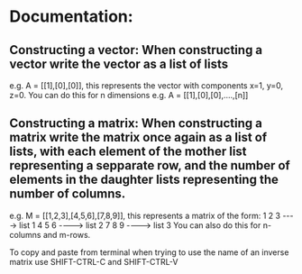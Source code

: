# Documentation:

## Constructing a vector: When constructing a vector write the vector as a list of lists
e.g. A = [[1],[0],[0]], this represents the vector with components x=1, y=0, z=0. You can do this for n dimensions
e.g. A = [[1],[0],[0],....,[n]]

## Constructing a matrix: When constructing a matrix write the matrix once again as a list of lists, with each element of the mother list representing a sepparate row, and the number of elements in the daughter lists representing the number of columns. 
e.g. M = [[1,2,3],[4,5,6],[7,8,9]], this represents a matrix of the form:  1 2 3 ----> list 1 
                                                                           4 5 6 ----> list 2
                                                                           7 8 9 ----> list 3
You can also do this for n-columns and m-rows.

To copy and paste from terminal when trying to use the name of an inverse matrix use SHIFT-CTRL-C and SHIFT-CTRL-V
